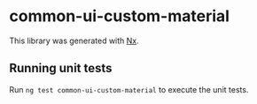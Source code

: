 # common-ui-custom-material

This library was generated with [Nx](https://nx.dev).

## Running unit tests

Run `ng test common-ui-custom-material` to execute the unit tests.
